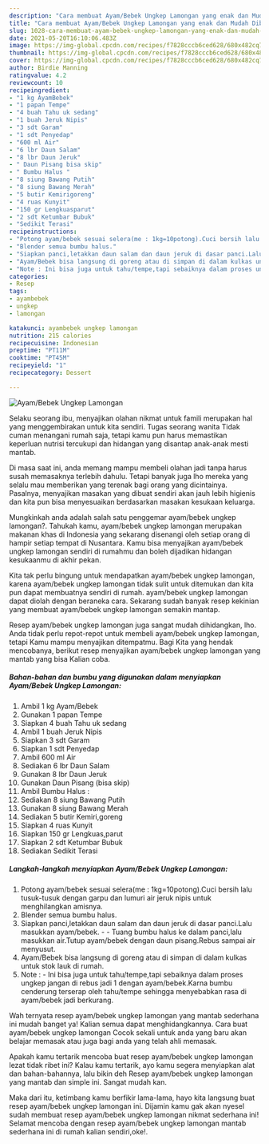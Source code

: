```yaml
---
description: "Cara membuat Ayam/Bebek Ungkep Lamongan yang enak dan Mudah Dibuat"
title: "Cara membuat Ayam/Bebek Ungkep Lamongan yang enak dan Mudah Dibuat"
slug: 1028-cara-membuat-ayam-bebek-ungkep-lamongan-yang-enak-dan-mudah-dibuat
date: 2021-05-20T16:10:06.483Z
image: https://img-global.cpcdn.com/recipes/f7828cccb6ced628/680x482cq70/ayambebek-ungkep-lamongan-foto-resep-utama.jpg
thumbnail: https://img-global.cpcdn.com/recipes/f7828cccb6ced628/680x482cq70/ayambebek-ungkep-lamongan-foto-resep-utama.jpg
cover: https://img-global.cpcdn.com/recipes/f7828cccb6ced628/680x482cq70/ayambebek-ungkep-lamongan-foto-resep-utama.jpg
author: Birdie Manning
ratingvalue: 4.2
reviewcount: 10
recipeingredient:
- "1 kg AyamBebek"
- "1 papan Tempe"
- "4 buah Tahu uk sedang"
- "1 buah Jeruk Nipis"
- "3 sdt Garam"
- "1 sdt Penyedap"
- "600 ml Air"
- "6 lbr Daun Salam"
- "8 lbr Daun Jeruk"
- " Daun Pisang bisa skip"
- " Bumbu Halus "
- "8 siung Bawang Putih"
- "8 siung Bawang Merah"
- "5 butir Kemirigoreng"
- "4 ruas Kunyit"
- "150 gr Lengkuasparut"
- "2 sdt Ketumbar Bubuk"
- "Sedikit Terasi"
recipeinstructions:
- "Potong ayam/bebek sesuai selera(me : 1kg=10potong).Cuci bersih lalu tusuk-tusuk dengan garpu dan lumuri air jeruk nipis untuk menghilangkan amisnya."
- "Blender semua bumbu halus."
- "Siapkan panci,letakkan daun salam dan daun jeruk di dasar panci.Lalu masukkan ayam/bebek.  Tuang bumbu halus ke dalam panci,lalu masukkan air.Tutup ayam/bebek dengan daun pisang.Rebus sampai air menyusut."
- "Ayam/Bebek bisa langsung di goreng atau di simpan di dalam kulkas untuk stok lauk di rumah."
- "Note : Ini bisa juga untuk tahu/tempe,tapi sebaiknya dalam proses ungkep jangan di rebus jadi 1 dengan ayam/bebek.Karna bumbu cenderung terserap oleh tahu/tempe sehingga menyebabkan rasa di ayam/bebek jadi berkurang."
categories:
- Resep
tags:
- ayambebek
- ungkep
- lamongan

katakunci: ayambebek ungkep lamongan 
nutrition: 215 calories
recipecuisine: Indonesian
preptime: "PT11M"
cooktime: "PT45M"
recipeyield: "1"
recipecategory: Dessert

---
```



![Ayam/Bebek Ungkep Lamongan](https://img-global.cpcdn.com/recipes/f7828cccb6ced628/680x482cq70/ayambebek-ungkep-lamongan-foto-resep-utama.jpg)

Selaku seorang ibu, menyajikan olahan nikmat untuk famili merupakan hal yang menggembirakan untuk kita sendiri. Tugas seorang  wanita Tidak cuman menangani rumah saja, tetapi kamu pun harus memastikan keperluan nutrisi tercukupi dan hidangan yang disantap anak-anak mesti mantab.

Di masa  saat ini, anda memang mampu membeli olahan jadi tanpa harus susah memasaknya terlebih dahulu. Tetapi banyak juga lho mereka yang selalu mau memberikan yang terenak bagi orang yang dicintainya. Pasalnya, menyajikan masakan yang dibuat sendiri akan jauh lebih higienis dan kita pun bisa menyesuaikan berdasarkan masakan kesukaan keluarga. 



Mungkinkah anda adalah salah satu penggemar ayam/bebek ungkep lamongan?. Tahukah kamu, ayam/bebek ungkep lamongan merupakan makanan khas di Indonesia yang sekarang disenangi oleh setiap orang di hampir setiap tempat di Nusantara. Kamu bisa menyajikan ayam/bebek ungkep lamongan sendiri di rumahmu dan boleh dijadikan hidangan kesukaanmu di akhir pekan.

Kita tak perlu bingung untuk mendapatkan ayam/bebek ungkep lamongan, karena ayam/bebek ungkep lamongan tidak sulit untuk ditemukan dan kita pun dapat membuatnya sendiri di rumah. ayam/bebek ungkep lamongan dapat diolah dengan beraneka cara. Sekarang sudah banyak resep kekinian yang membuat ayam/bebek ungkep lamongan semakin mantap.

Resep ayam/bebek ungkep lamongan juga sangat mudah dihidangkan, lho. Anda tidak perlu repot-repot untuk membeli ayam/bebek ungkep lamongan, tetapi Kamu mampu menyajikan ditempatmu. Bagi Kita yang hendak mencobanya, berikut resep menyajikan ayam/bebek ungkep lamongan yang mantab yang bisa Kalian coba.

<!--inarticleads1-->

##### Bahan-bahan dan bumbu yang digunakan dalam menyiapkan Ayam/Bebek Ungkep Lamongan:

1. Ambil 1 kg Ayam/Bebek
1. Gunakan 1 papan Tempe
1. Siapkan 4 buah Tahu uk sedang
1. Ambil 1 buah Jeruk Nipis
1. Siapkan 3 sdt Garam
1. Siapkan 1 sdt Penyedap
1. Ambil 600 ml Air
1. Sediakan 6 lbr Daun Salam
1. Gunakan 8 lbr Daun Jeruk
1. Gunakan  Daun Pisang (bisa skip)
1. Ambil  Bumbu Halus :
1. Sediakan 8 siung Bawang Putih
1. Gunakan 8 siung Bawang Merah
1. Sediakan 5 butir Kemiri,goreng
1. Siapkan 4 ruas Kunyit
1. Siapkan 150 gr Lengkuas,parut
1. Siapkan 2 sdt Ketumbar Bubuk
1. Sediakan Sedikit Terasi




<!--inarticleads2-->

##### Langkah-langkah menyiapkan Ayam/Bebek Ungkep Lamongan:

1. Potong ayam/bebek sesuai selera(me : 1kg=10potong).Cuci bersih lalu tusuk-tusuk dengan garpu dan lumuri air jeruk nipis untuk menghilangkan amisnya.
1. Blender semua bumbu halus.
1. Siapkan panci,letakkan daun salam dan daun jeruk di dasar panci.Lalu masukkan ayam/bebek. -  - Tuang bumbu halus ke dalam panci,lalu masukkan air.Tutup ayam/bebek dengan daun pisang.Rebus sampai air menyusut.
1. Ayam/Bebek bisa langsung di goreng atau di simpan di dalam kulkas untuk stok lauk di rumah.
1. Note : - Ini bisa juga untuk tahu/tempe,tapi sebaiknya dalam proses ungkep jangan di rebus jadi 1 dengan ayam/bebek.Karna bumbu cenderung terserap oleh tahu/tempe sehingga menyebabkan rasa di ayam/bebek jadi berkurang.




Wah ternyata resep ayam/bebek ungkep lamongan yang mantab sederhana ini mudah banget ya! Kalian semua dapat menghidangkannya. Cara buat ayam/bebek ungkep lamongan Cocok sekali untuk anda yang baru akan belajar memasak atau juga bagi anda yang telah ahli memasak.

Apakah kamu tertarik mencoba buat resep ayam/bebek ungkep lamongan lezat tidak ribet ini? Kalau kamu tertarik, ayo kamu segera menyiapkan alat dan bahan-bahannya, lalu bikin deh Resep ayam/bebek ungkep lamongan yang mantab dan simple ini. Sangat mudah kan. 

Maka dari itu, ketimbang kamu berfikir lama-lama, hayo kita langsung buat resep ayam/bebek ungkep lamongan ini. Dijamin kamu gak akan nyesel sudah membuat resep ayam/bebek ungkep lamongan nikmat sederhana ini! Selamat mencoba dengan resep ayam/bebek ungkep lamongan mantab sederhana ini di rumah kalian sendiri,oke!.

